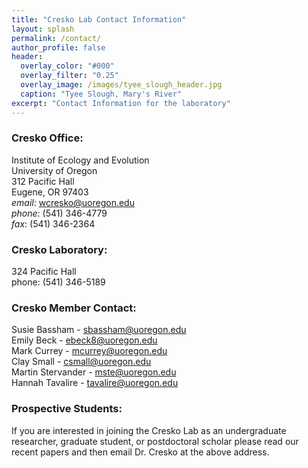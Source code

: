 ```yaml
---
title: "Cresko Lab Contact Information"
layout: splash
permalink: /contact/
author_profile: false
header:
  overlay_color: "#000"
  overlay_filter: "0.25"
  overlay_image: /images/tyee_slough_header.jpg
  caption: "Tyee Slough, Mary's River"
excerpt: "Contact Information for the laboratory"
---
```


### Cresko Office:

Institute of Ecology and Evolution  
University of Oregon  
312 Pacific Hall  
Eugene, OR 97403  
*email*: wcresko@uoregon.edu  
*phone*: (541) 346-4779  
*fax*: (541) 346-2364  

### Cresko Laboratory:

324 Pacific Hall  
phone: (541) 346-5189  

### Cresko Member Contact:

Susie Bassham - sbassham@uoregon.edu  
Emily Beck - ebeck8@uoregon.edu  
Mark Currey - mcurrey@uoregon.edu   
Clay Small - csmall@uoregon.edu  
Martin Stervander - mste@uoregon.edu  
Hannah Tavalire - tavalire@uoregon.edu  

### Prospective Students:
If you are interested in joining the Cresko Lab as an undergraduate researcher, graduate student, or postdoctoral scholar please read our recent papers and then email Dr. Cresko at the above address.
